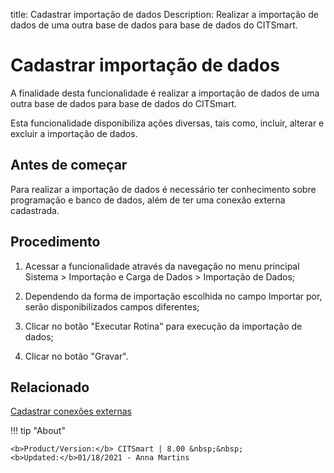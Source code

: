 title: Cadastrar importação de dados
Description: Realizar a importação de dados de uma outra base de dados para base de dados do CITSmart.
# Cadastrar importação de dados

A finalidade desta funcionalidade é realizar a importação de dados de uma outra
base de dados para base de dados do CITSmart.

Esta funcionalidade disponibiliza ações diversas, tais como, incluir, alterar e
excluir a importação de dados.

Antes de começar
--------------------

Para realizar a importação de dados é necessário ter conhecimento sobre
programação e banco de dados, além de ter uma conexão externa cadastrada.

Procedimento
----------------

1.  Acessar a funcionalidade através da navegação no menu principal Sistema \>
    Importação e Carga de Dados \> Importação de Dados;

2.  Dependendo da forma de importação escolhida no campo Importar por, serão
    disponibilizados campos diferentes;

3.  Clicar no botão "Executar Rotina" para execução da importação de dados;

4.  Clicar no botão "Gravar".


Relacionado
-------

[Cadastrar conexões externas](/pt-br/citsmart-platform-8/platform-administration/database/register-external-connections.html)


!!! tip "About"

    <b>Product/Version:</b> CITSmart | 8.00 &nbsp;&nbsp;
    <b>Updated:</b>01/18/2021 - Anna Martins
